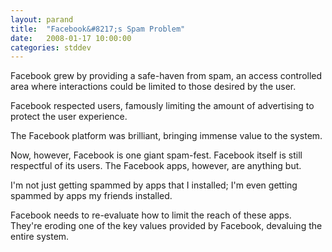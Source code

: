 ```yaml
---
layout: parand
title:  "Facebook&#8217;s Spam Problem"
date:   2008-01-17 10:00:00
categories: stddev
---
```

Facebook grew by providing a safe-haven from spam, an access controlled area where interactions could be limited to those desired by the user.

Facebook respected users, famously limiting the amount of advertising to protect the user experience.

The Facebook platform was brilliant, bringing immense value to the system.

Now, however, Facebook is one giant spam-fest. Facebook itself is still respectful of its users. The Facebook apps, however, are anything but.

I'm not just getting spammed by apps that I installed; I'm even getting spammed by apps my friends installed. 

Facebook needs to re-evaluate how to limit the reach of these apps. They're eroding one of the key values provided by Facebook, devaluing the entire system.
